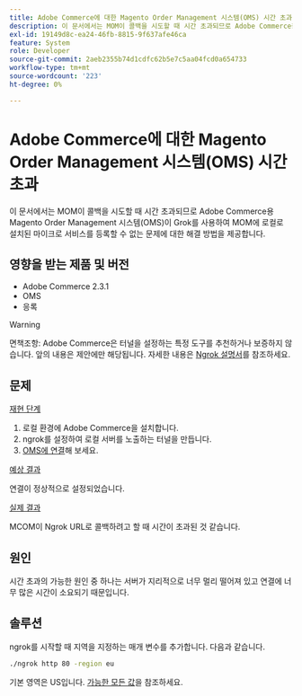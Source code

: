 ```yaml
---
title: Adobe Commerce에 대한 Magento Order Management 시스템(OMS) 시간 초과
description: 이 문서에서는 MOM이 콜백을 시도할 때 시간 초과되므로 Adobe Commerce용 Magento Order Management 시스템(OMS)이 Grok를 사용하여 MOM에 로컬로 설치된 마이크로 서비스를 등록할 수 없는 문제에 대한 해결 방법을 제공합니다.
exl-id: 19149d8c-ea24-46fb-8815-9f637afe46ca
feature: System
role: Developer
source-git-commit: 2aeb2355b74d1cdfc62b5e7c5aa04fcd0a654733
workflow-type: tm+mt
source-wordcount: '223'
ht-degree: 0%

---
```


# Adobe Commerce에 대한 Magento Order Management 시스템(OMS) 시간 초과

이 문서에서는 MOM이 콜백을 시도할 때 시간 초과되므로 Adobe Commerce용 Magento Order Management 시스템(OMS)이 Grok를 사용하여 MOM에 로컬로 설치된 마이크로 서비스를 등록할 수 없는 문제에 대한 해결 방법을 제공합니다.

## 영향을 받는 제품 및 버전

* Adobe Commerce 2.3.1
* OMS
* 응록

>[!WARNING]
>
>면책조항: Adobe Commerce은 터널을 설정하는 특정 도구를 추천하거나 보증하지 않습니다. 앞의 내용은 제안에만 해당됩니다. 자세한 내용은 [Ngrok 설명서](https://ngrok.com/docs)를 참조하세요.

## 문제

<u>재현 단계</u>

1. 로컬 환경에 Adobe Commerce을 설치합니다.
1. ngrok를 설정하여 로컬 서버를 노출하는 터널을 만듭니다.
1. [OMS에 연결](https://commerce-docs.github.io/oms-documentation-archive/integration/connector/setup-tutorial/)해 보세요.

<u>예상 결과</u>

연결이 정상적으로 설정되었습니다.

<u>실제 결과</u>

MCOM이 Ngrok URL로 콜백하려고 할 때 시간이 초과된 것 같습니다.

## 원인

시간 초과의 가능한 원인 중 하나는 서버가 지리적으로 너무 멀리 떨어져 있고 연결에 너무 많은 시간이 소요되기 때문입니다.

## 솔루션

ngrok를 시작할 때 지역을 지정하는 매개 변수를 추가합니다. 다음과 같습니다.

```bash
./ngrok http 80 -region eu
```

기본 영역은 US입니다. [가능한 모든 값](https://ngrok.com/docs#config_region)을 참조하세요.
